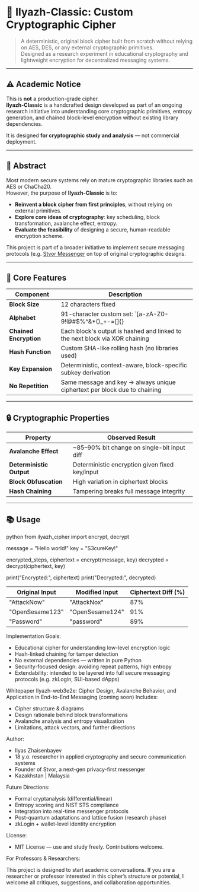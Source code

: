 # 🔐 Ilyazh-Classic: Custom Cryptographic Cipher

> A deterministic, original block cipher built from scratch without relying on AES, DES, or any external cryptographic primitives.  
> Designed as a research experiment in educational cryptography and lightweight encryption for decentralized messaging systems.

---

## ⚠️ Academic Notice

This is **not** a production-grade cipher.  
**Ilyazh-Classic** is a handcrafted design developed as part of an ongoing research initiative into understanding core cryptographic primitives, entropy generation, and chained block-level encryption without existing library dependencies.

It is designed **for cryptographic study and analysis** — not commercial deployment.

---

## 🧠 Abstract

Most modern secure systems rely on mature cryptographic libraries such as AES or ChaCha20.  
However, the purpose of **Ilyazh-Classic** is to:

- **Reinvent a block cipher from first principles**, without relying on external primitives.
- **Explore core ideas of cryptography**: key scheduling, block transformation, avalanche effect, entropy.
- **Evaluate the feasibility** of designing a secure, human-readable encryption scheme.

This project is part of a broader initiative to implement secure messaging protocols (e.g. [Stvor Messenger](https://github.com/sapogeth/Stvor) on top of original cryptographic designs.

---

## 🧩 Core Features

| Component              | Description                                                                 |
|------------------------|-----------------------------------------------------------------------------|
| **Block Size**         | 12 characters fixed                                                         |
| **Alphabet**           | 91-character custom set: `[a-zA-Z0-9!@#$%^&*()_+-=[]{}|;:,.<>?~\`]`         |
| **Chained Encryption** | Each block's output is hashed and linked to the next block via XOR chaining |
| **Hash Function**      | Custom SHA-like rolling hash (no libraries used)                            |
| **Key Expansion**      | Deterministic, context-aware, block-specific subkey derivation              |
| **No Repetition**      | Same message and key → always unique ciphertext per block due to chaining   |

---

## 🔒 Cryptographic Properties

| Property              | Observed Result                           |
|-----------------------|--------------------------------------------|
| **Avalanche Effect**  | ~85–90% bit change on single-bit input diff |
| **Deterministic Output** | Deterministic encryption given fixed key/input |
| **Block Obfuscation** | High variation in ciphertext blocks        |
| **Hash Chaining**     | Tampering breaks full message integrity    |

---

## 📚 Usage

python
from ilyazh_cipher import encrypt, decrypt

message = "Hello world!"
key = "S3cureKey!"

encrypted_steps, ciphertext = encrypt(message, key)
decrypted = decrypt(ciphertext, key)

print("Encrypted:", ciphertext)
print("Decrypted:", decrypted)

| Original Input  | Modified Input  | Ciphertext Diff (%) |
| --------------- | --------------- | ------------------- |
| "AttackNow"     | "AttackNox"     | 87%                 |
| "OpenSesame123" | "OpenSesame124" | 91%                 |
| "Password"      | "password"      | 89%                 |

Implementation Goals:
- Educational cipher for understanding low-level encryption logic
- Hash-linked chaining for tamper detection
- No external dependencies — written in pure Python
- Security-focused design: avoiding repeat patterns, high entropy
- Extendability: intended to be layered into full secure messaging protocols (e.g. zkLogin, SUI-based dApps)

Whitepaper
Ilyazh-web3e2e: Cipher Design, Avalanche Behavior, and Application in End-to-End Messaging (coming soon)
Includes:
- Cipher structure & diagrams
- Design rationale behind block transformations
- Avalanche analysis and entropy visualization
- Limitations, attack vectors, and further directions

Author:
- Ilyas Zhaisenbayev
- 18 y.o. researcher in applied cryptography and secure communication systems
- Founder of Stvor, a next-gen privacy-first messenger
- Kazakhstan | Malaysia

Future Directions:
- Formal cryptanalysis (differential/linear)
- Entropy scoring and NIST STS compliance
- Integration into real-time messenger protocols
- Post-quantum adaptations and lattice fusion (research phase)
- zkLogin + wallet-level identity encryption

License:
- MIT License — use and study freely. Contributions welcome.

For Professors & Researchers:

This project is designed to start academic conversations.
If you are a researcher or professor interested in this cipher’s structure or potential, I welcome all critiques, suggestions, and collaboration opportunities.
